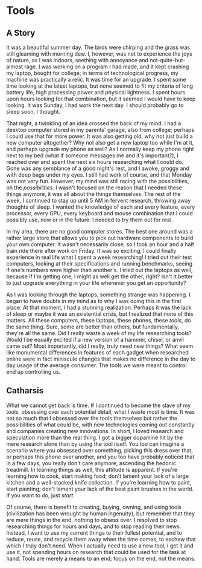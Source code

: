 # Tools

## A Story

It was a beautiful summer day. The birds were chirping and the grass was still gleaming with morning dew. I, however, was not to experience the joys of nature, as I was indoors, seething with annoyance and not-quite-but-almost rage. I was working on a program I had made, and it kept crashing my laptop, bought for college; in terms of technological progress, my machine was practically a relic. It was time for an upgrade. I spent some time looking at the latest laptops, but none seemed to fit my criteria of long battery life, high processing power and physical lightness. I spent hours upon hours looking for that combination, but it seemed I would have to keep looking. It was Sunday, I had work the next day. I should probably go to sleep soon, I thought.

That night, a twinkling of an idea crossed the back of my mind. I had a desktop computer stored in my parents' garage, also from college; perhaps I could use that for more power. It was also getting old, why not just build a new computer altogether? Why not also get a new laptop too while I'm at it, and perhaps upgrade my phone as well? As I normally keep my phone right next to my bed (what if someone messages me and it's important?), I reached over and spent the next six hours researching what I could do. Gone was any semblance of a good night's rest, and I awoke, groggy and with deep bags under my eyes. I still had work of course, and that Monday was not very fun. However, my mind was still racing with the possibilities, oh the _possibilities_. I wasn't focused on the reason that I needed these things anymore, it was all about the things themselves. The rest of the week, I continued to stay up until 5 AM in fervent research, throwing away thoughts of sleep. I wanted the knowledge of each and every feature, every processor, every GPU, every keyboard and mouse combination that I could possibly use, now or in the future. I needed to try them out for real.

In my area, there are no good computer stores. The best one around was a rather large store that allows you to pick out hardware components to build your own computer. It wasn't necessarily close, so I took an hour and a half train ride there after work on Friday. It was so exciting, I could finally experience in real life what I spent a week researching! I tried out their test computers, looking at their specifications and running benchmarks, seeing if one's numbers were higher than another's. I tried out the laptops as well, because if I'm getting one, I might as well get the other, right? Isn't it better to just upgrade everything in your life whenever you get an opportunity?

As I was looking through the laptops, something strange was happening. I began to have doubts in my mind as to why I was doing this in the first place. At that moment, I had a stunning realization. Perhaps it was the lack of sleep or maybe it was an existential crisis, but I realized that none of this matters. All these computers, these laptops, these phones, these _tools_, do the same thing. Sure, some are better than others, but fundamentally, they're all the same. Did I really waste a week of my life researching tools? Would I be equally excited if a new version of a hammer, chisel, or anvil came out? Most importantly, did I really, truly need new things? What seem like monumental differences in features of each gadget when researched online were in fact miniscule changes that makes no difference in the day to day usage of the average consumer. The tools we were meant to control end up controlling us. 

## Catharsis

What we cannot get back is time. If I continued to become the slave of my tools, obsessing over each potential detail, what I waste most is time. It was not so much that I obsessed over the tools themselves but rather the possibilities of what could be, with new technologies coming out constantly and companies creating new innovations. In short, I loved research and speculation more than the real thing. I got a bigger dopamine hit by the mere research alone than by using the tool itself. You too can imagine a scenario where you obsessed over something, picking this dress over that, or perhaps this phone over another, and you too have probably noticed that in a few days, you really don't care anymore, ascending the hedonic treadmill. In learning things as well, this attitude is apparent. If you're learning how to cook, start making food; don't lament your lack of a large kitchen and a well-stocked knife collection. If you're learning how to paint, start painting; don't lament your lack of the best paint brushes in the world. If you want to do, just _start._

Of course, there is benefit to creating, buying, owning, and using tools (civilization has been wrought by human ingenuity), but remember that they are mere things in the end, nothing to obsess over. I resolved to stop researching things for hours and days, and to stop reading their news. Instead, I want to use my current things to their fullest potential, and to reduce, reuse, and recycle them away when the time comes, to eschew that which I truly don't need. When I actually need to use a new tool, I get it and use it, not spending hours on research that could be used for the task at hand. Tools are merely a means to an end; focus on the end, not the means.